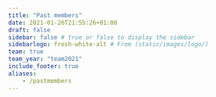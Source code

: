 ```yaml
---
title: "Past members"
date: 2021-01-26T21:55:26+01:00
draft: false
sidebar: false # true or false to display the sidebar
sidebarlogo: fresh-white-alt # From (static/images/logo/)
team: true
team_year: "team2021"
include_footer: true
aliases:
    - /pastmembers
---
```

